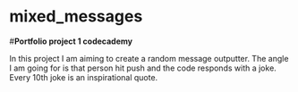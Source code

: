 # mixed_messages
 #**Portfolio project 1 codecademy**

In this project I am aiming to create a random message outputter. The angle I am going for is that person hit push and the code responds with a joke. Every 10th joke is an inspirational quote.
